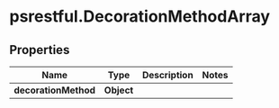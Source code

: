 # psrestful.DecorationMethodArray

## Properties
Name | Type | Description | Notes
------------ | ------------- | ------------- | -------------
**decorationMethod** | **Object** |  | 
